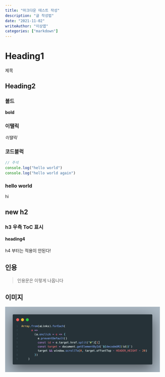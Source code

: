 ```yaml
---
title: "마크다운 테스트 작성"
description: "글 작성법"
date: "2021-11-02"
writeAuthor: "이상엽"
categories: ["markdown"]
---
```


# Heading1

제목

## Heading2

### 볼드

**bold**

### 이탤릭

_이탤릭_

### 코드블럭

```javascript
// 주석
console.log("hello world")
console.log("hello world again")
```

### hello world

hi

## new h2

### h3 우측 ToC 표시

#### heading4

h4 부터는 적용이 안된다!

## 인용

> 인용문은 이렇게 나옵니다

## 이미지

![이미지](code.png)
